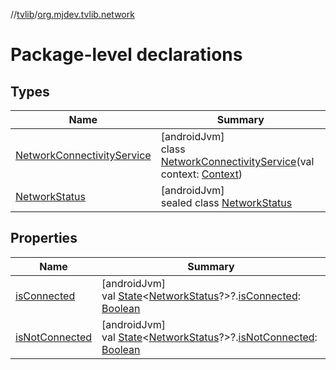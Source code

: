 //[tvlib](../../index.md)/[org.mjdev.tvlib.network](index.md)

# Package-level declarations

## Types

| Name | Summary |
|---|---|
| [NetworkConnectivityService](-network-connectivity-service/index.md) | [androidJvm]<br>class [NetworkConnectivityService](-network-connectivity-service/index.md)(val context: [Context](https://developer.android.com/reference/kotlin/android/content/Context.html)) |
| [NetworkStatus](-network-status/index.md) | [androidJvm]<br>sealed class [NetworkStatus](-network-status/index.md) |

## Properties

| Name | Summary |
|---|---|
| [isConnected](is-connected.md) | [androidJvm]<br>val [State](https://developer.android.com/reference/kotlin/androidx/compose/runtime/State.html)&lt;[NetworkStatus](-network-status/index.md)?&gt;?.[isConnected](is-connected.md): [Boolean](https://kotlinlang.org/api/latest/jvm/stdlib/kotlin/-boolean/index.html) |
| [isNotConnected](is-not-connected.md) | [androidJvm]<br>val [State](https://developer.android.com/reference/kotlin/androidx/compose/runtime/State.html)&lt;[NetworkStatus](-network-status/index.md)?&gt;?.[isNotConnected](is-not-connected.md): [Boolean](https://kotlinlang.org/api/latest/jvm/stdlib/kotlin/-boolean/index.html) |
